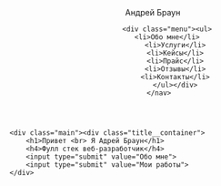 <!DOCTYPE html>
<html lang="en">
<head>
    <meta charset="UTF-8">
    <title>Евгений - мегакрут!</title>
</head>
<body>
   <header>
       <nav>
           <div class="logo">Андрей Браун</div>

           <div class="menu"><ul>
               <li>Обо мне</li>    
               <li>Услуги</li>
               <li>Кейсы</li>
               <li>Прайс</li>
               <li>Отзывы</li>
               <li>Контакты</li>
               </ul></div>
       </nav>
   </header>

    <div class="main"><div class="title__container">
        <h1>Привет <br> Я Адрей Браун</h1>
        <h4>Фулл стек веб-разработчик</h4>
        <input type="submit" value="Обо мне">
        <input type="submit" value="Мои работы">
    </div>
</body>
</html>
